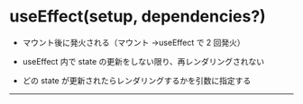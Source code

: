 # useEffect(setup, dependencies?)

- マウント後に発火される（マウント →useEffect で 2 回発火）

- useEffect 内で state の更新をしない限り、再レンダリングされない

- どの state が更新されたらレンダリングするかを引数に指定する

---
